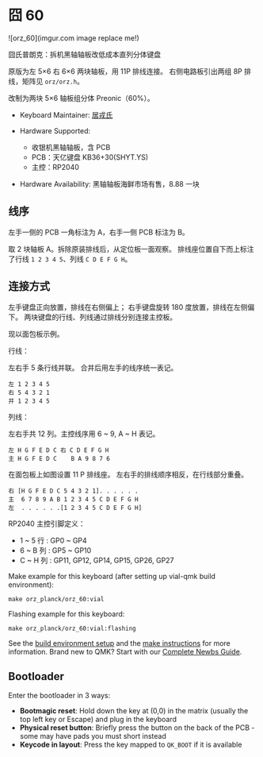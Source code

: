 # 囧 60

![orz_60](imgur.com image replace me!)

囧氏普朗克：拆机黑轴轴板改低成本直列分体键盘

原版为左 5×6 右 6×6 两块轴板，用 11P 排线连接。
右侧电路板引出两组 8P 排线，矩阵见 `orz/orz.h`。

改制为两块 5×6 轴板组分体 Preonic（60%）。

* Keyboard Maintainer: [居戎氏](https://github.com/lotem)
* Hardware Supported:
  - 收银机黑轴轴板，含 PCB
  - PCB：天亿键盘 KB36+30(SHYT.YS)
  - 主控：RP2040
  
* Hardware Availability: 黑轴轴板海鲜市场有售，8.88 一块

## 线序

左手一侧的 PCB 一角标注为 A，右手一侧 PCB 标注为 B。

取 2 块轴板 A。拆除原装排线后，从定位板一面观察。
排线座位置自下而上标注了行线 `1 2 3 4 5`、列线 `C D E F G H`。

## 连接方式

左手键盘正向放置，排线在右侧偏上；
右手键盘旋转 180 度放置，排线在左侧偏下。
两块键盘的行线、列线通过排线分别连接主控板。

现以面包板示例。

行线：

左右手 5 条行线并联。
合并后用左手的线序统一表记。

    左 1 2 3 4 5
    右 5 4 3 2 1
    并 1 2 3 4 5

列线：

左右手共 12 列。主控线序用 6 ~ 9, A ~ H 表记。

    左 H G F E D C 右 C D E F G H
    主 H G F E D C    B A 9 8 7 6

在面包板上如图设置 11 P 排线座。
左右手的排线顺序相反，在行线部分重叠。

    右 [H G F E D C 5 4 3 2 1]. . . . . .
    主  6 7 8 9 A B 1 2 3 4 5 C D E F G H
    左  . . . . . .[1 2 3 4 5 C D E F G H]

RP2040 主控引脚定义：

 - 1 ~ 5 行 : GP0 ~ GP4
 - 6 ~ B 列 : GP5 ~ GP10
 - C ~ H 列 : GP11, GP12, GP14, GP15, GP26, GP27

Make example for this keyboard (after setting up vial-qmk build environment):

    make orz_planck/orz_60:vial

Flashing example for this keyboard:

    make orz_planck/orz_60:vial:flashing



See the [build environment setup](https://docs.qmk.fm/#/getting_started_build_tools) and the [make instructions](https://docs.qmk.fm/#/getting_started_make_guide) for more information. Brand new to QMK? Start with our [Complete Newbs Guide](https://docs.qmk.fm/#/newbs).

## Bootloader

Enter the bootloader in 3 ways:

* **Bootmagic reset**: Hold down the key at (0,0) in the matrix (usually the top left key or Escape) and plug in the keyboard
* **Physical reset button**: Briefly press the button on the back of the PCB - some may have pads you must short instead
* **Keycode in layout**: Press the key mapped to `QK_BOOT` if it is available
